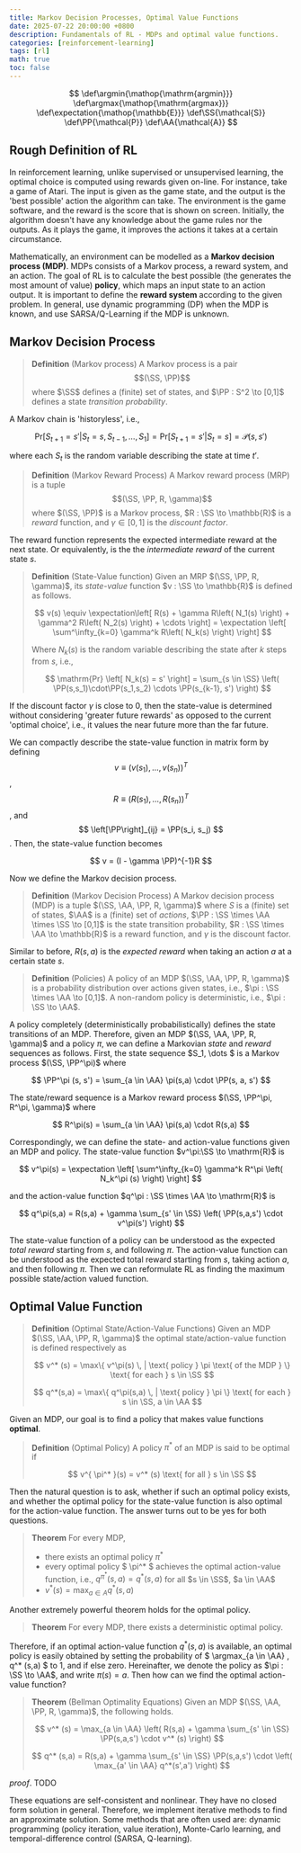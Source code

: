 ```yaml
---
title: Markov Decision Processes, Optimal Value Functions
date: 2025-07-22 20:00:00 +0800
description: Fundamentals of RL - MDPs and optimal value functions.
categories: [reinforcement-learning]
tags: [rl]
math: true
toc: false
---
```


$$
    \def\argmin{\mathop{\mathrm{argmin}}}
    \def\argmax{\mathop{\mathrm{argmax}}}
    \def\expectation{\mathop{\mathbb{E}}}
    \def\SS{\mathcal{S}}
    \def\PP{\mathcal{P}}
    \def\AA{\mathcal{A}}
$$

## Rough Definition of RL

In reinforcement learning, unlike supervised or unsupervised learning, the optimal choice is computed using rewards given on-line. For instance, take a game of Atari. The input is given as the game state, and the output is the 'best possible' action the algorithm can take. The environment is the game software, and the reward is the score that is shown on screen. Initially, the algorithm doesn't have any knowledge about the game rules nor the outputs. As it plays the game, it improves the actions it takes at a certain circumstance. 

Mathematically, an environment can be modelled as a **Markov decision process (MDP)**. MDPs consists of a Markov process, a reward system, and an action. The goal of RL is to calculate the best possible (the generates the most amount of value) **policy**, which maps an input state to an action output. It is important to define the **reward system** according to the given problem. In general, use dynamic programming (DP) when the MDP is known, and use SARSA/Q-Learning if the MDP is unknown.

## Markov Decision Process

> **Definition** (Markov process) A Markov process is a pair $$(\SS, \PP)$$ where $\SS$ defines a (finite) set of states, and $\PP : S^2 \to [0,1]$ defines a state _transition probability_.

A Markov chain is 'historyless', i.e.,

$$
\mathrm{Pr}\left[ S_{t+1} = s' | S_t = s, S_{t-1}, \dots, S_1 \right] = \mathrm{Pr}\left[ S_{t+1} = s' | S_t = s \right] = \mathcal{P}(s,s')
$$

where each $S_t$ is the random variable describing the state at time $t'$.

> **Definition** (Markov Reward Process) A Markov reward process (MRP) is a tuple $$(\SS, \PP, R, \gamma)$$ where $(\SS, \PP)$ is a Markov process, $R : \SS \to \mathbb{R}$ is a _reward_ function, and $\gamma \in [0,1]$ is the _discount factor_.

The reward function represents the expected intermediate reward at the next state. Or equivalently, is the the _intermediate reward_ of the current state $s$.

> **Definition** (State-Value function) Given an MRP $(\SS, \PP, R, \gamma)$, its _state-value_ function $v : \SS \to \mathbb{R}$ is defined as follows.
>
> $$
v(s) \equiv \expectation\left[  R(s) + \gamma R\left( N_1(s) \right) + \gamma^2 R\left( N_2(s) \right) + \cdots \right] = \expectation \left[ \sum^\infty_{k=0} \gamma^k R\left( N_k(s) \right) \right]
> $$
> 
> Where $N_k(s)$ is the random variable describing the state after $k$ steps from $s$, i.e.,
>
> $$
\mathrm{Pr} \left[ N_k(s) = s' \right] = \sum_{s \in \SS} \left( \PP(s,s_1)\cdot\PP(s_1,s_2) \cdots \PP(s_{k-1}, s') \right)
> $$

If the discount factor $\gamma$ is close to 0, then the state-value is determined without considering 'greater future rewards' as opposed to the current 'optimal choice', i.e., it values the near future more than the far future. 

We can compactly describe the state-value function in matrix form by defining 
$$
v \equiv \left( v(s_1), \dots, v(s_n) \right)^T
$$
, 
$$
R \equiv \left( R(s_1), \dots, R(s_n) \right)^T
$$
, and 
$$
\left[\PP\right]_{ij} = \PP(s_i, s_j)
$$
. Then, the state-value function becomes

$$
v = (I - \gamma \PP)^{-1}R
$$

Now we define the Markov decision process.

> **Definition** (Markov Decision Process) A Markov decision process (MDP) is a tuple $(\SS, \AA, \PP, R, \gamma)$ where $S$ is a (finite) set of states, $\AA$ is a (finite) set of _actions_, $\PP : \SS \times \AA \times \SS \to [0,1]$ is the state transition probability, $R : \SS \times \AA \to \mathbb{R}$ is a reward function, and $\gamma$ is the discount factor.

Similar to before, $R(s,a)$ is the _expected reward_ when taking an action $a$ at a certain state $s$.

> **Definition** (Policies) A policy of an MDP $(\SS, \AA, \PP, R, \gamma)$ is a probability distribution over actions given states, i.e., $\pi : \SS \times \AA \to [0,1]$. A non-random policy is deterministic, i.e., $\pi : \SS \to \AA$.

A policy completely (deterministically probabilistically) defines the state transitions of an MDP. Therefore, given an MDP $(\SS, \AA, \PP, R, \gamma)$ and a policy $\pi$, we can define a Markovian _state_ and _reward_ sequences as follows. First, the state sequence $S_1, \dots $ is a Markov process $(\SS, \PP^\pi)$ where

$$
\PP^\pi (s, s') = \sum_{a \in \AA} \pi(s,a) \cdot \PP(s, a, s')
$$

The state/reward sequence is a Markov reward process $(\SS, \PP^\pi, R^\pi, \gamma)$ where

$$
R^\pi(s) = \sum_{a \in \AA} \pi(s,a) \cdot R(s,a)
$$

Correspondingly, we can define the state- and action-value functions given an MDP and policy. The state-value function $v^\pi:\SS \to \mathrm{R}$ is

$$
v^\pi(s) = \expectation \left[ \sum^\infty_{k=0} \gamma^k R^\pi \left( N_k^\pi (s) \right) \right]
$$

and the action-value function $q^\pi : \SS \times \AA \to \mathrm{R}$ is

$$
q^\pi(s,a) = R(s,a) + \gamma \sum_{s' \in \SS} \left( \PP(s,a,s') \cdot v^\pi(s') \right)
$$

The state-value function of a policy can be understood as the expected _total reward_ starting from $s$, and following $\pi$. The action-value function can be understood as the expected total reward starting from $s$, taking action $a$, and then following $\pi$. Then we can reformulate RL as finding the maximum possible state/action valued function.

## Optimal Value Function

> **Definition** (Optimal State/Action-Value Functions) Given an MDP $(\SS, \AA, \PP, R, \gamma)$ the optimal state/action-value function is defined respectively as
>
>$$
v^* (s) = \max\{ v^\pi(s) \, | \text{ policy } \pi \text{ of the MDP } \} \text{ for each } s \in \SS 
>$$
>
>$$
q^*(s,a) = \max\{ q^\pi(s,a) \, | \text{ policy } \pi \} \text{ for each } s \in \SS, a \in \AA
>$$

Given an MDP, our goal is to find a policy that makes value functions **optimal**.

> **Definition** (Optimal Policy) A policy $\pi^*$ of an MDP is said to be optimal if
>
>$$
v^{ \pi^* }(s) = v^* (s) \text{ for all } s \in \SS
>$$

Then the natural question is to ask, whether if such an optimal policy exists, and whether the optimal policy for the state-value function is also optimal for the action-value function. The answer turns out to be yes for both questions.

> **Theorem** For every MDP,
> - there exists an optimal policy $\pi^*$
> - every optimal policy $ \pi^* $ achieves the optimal action-value function, i.e., $q^{ \pi^* }(s,a) = q^* (s,a)$ for all $s \in \SS$, $a \in \AA$
> - $v^* (s) = \max_{a \in A} q^* (s,a)$

Another extremely powerful theorem holds for the optimal policy.

> **Theorem** For every MDP, there exists a deterministic optimal policy.

Therefore, if an optimal action-value function $q^* (s,a)$ is available, an optimal policy is easily obtained by setting the probability of $ \argmax_{a \in \AA} \, q^* (s,a) $ to 1, and if else zero. Hereinafter, we denote the policy as $\pi : \SS \to \AA$, and write $\pi(s) = a$. Then how can we find the optimal action-value function?

> **Theorem** (Bellman Optimality Equations) Given an MDP $(\SS, \AA, \PP, R, \gamma)$, the following holds.
>
> $$
v^* (s) = \max_{a \in \AA} \left(  R(s,a) + \gamma \sum_{s' \in \SS} \PP(s,a,s') \cdot v^* (s) \right)
> $$
>
> $$
q^* (s,a) = R(s,a) + \gamma \sum_{s' \in \SS} \PP(s,a,s') \cdot \left( \max_{a' \in \AA} q^*(s',a') \right)
> $$

_proof_. TODO

These equations are self-consistent and nonlinear. They have no closed form solution in general. Therefore, we implement iterative methods to find an approximate solution. Some methods that are often used are: dynamic programming (policy iteration, value iteration), Monte-Carlo learning, and temporal-difference control (SARSA, Q-learning).